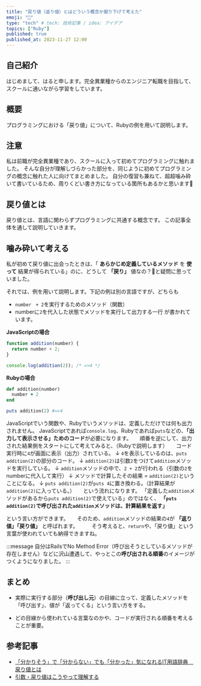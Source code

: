```yaml
---
title: "戻り値（返り値）とはどういう概念か掘り下げて考えた"
emoji: "🌿"
type: "tech" # tech: 技術記事 / idea: アイデア
topics: ["Ruby"]
published: true
published_at: 2023-11-27 12:00
---
```

## 自己紹介
はじめまして、はると申します。完全異業種からのエンジニア転職を目指して、スクールに通いながら学習をしています。

## 概要
プログラミングにおける「戻り値」について、Rubyの例を用いて説明します。

## 注意
私は前職が完全異業種であり、スクールに入って初めてプログラミングに触れました。
そんな自分が理解しづらかった部分を、同じように初めてプログラミングの概念に触れた人に向けてまとめました。
自分の復習も兼ねて、超超噛み砕いて書いているため、周りくどい書き方になっている箇所もあるかと思います🙇

## 戻り値とは
戻り値とは、言語に関わらずプログラミングに共通する概念です。
この記事全体を通して説明していきます。

## 噛み砕いて考える
私が初めて戻り値に出会ったときは、「 **あらかじめ定義しているメソッド** を **使って** 結果が得られている」のに、どうして **「戻り」** 値なの？🤔と疑問に思っていました。

それでは、例を用いて説明します。下記の例は別の言語ですが、どちらも
- `number　+ 2`を実行するためのメソッド（関数）
- numberに`2`を代入した状態でメソッドを実行して出力する一行
が書かれています。
　

**JavaScriptの場合**
```jsx
function addition(number) {
  return number + 2;
}

console.log(addition(2)); /* =>4 */
```

**Rubyの場合**

```ruby
def addition(number)
  number + 2
end

puts addition(2) #=>4
```

JavaScriptでいう関数や、Rubyでいうメソッドは、定義しただけでは何も出力されません。
JavaScriptであれば`console.log`、Rubyであれば`puts`などの、**「出力して表示させる」ためのコード**が必要になります。
　
順番を逆にして、出力された結果側をスタートにして考えてみると、（Rubyで説明します）
　
コード実行時に`4`が画面に表示（出力）されている。
↓
`4`を表示しているのは、`puts addition(2)`の部分のコード。
↓
`addition(2)`は引数`2`をつけて`addition`メソッドを実行している。
↓
`addition`メソッドの中で、`2 + 2`が行われる（引数の`2`をnumberに代入して実行）
↓
メソッドで計算したその結果 = `addition(2)`ということになる。
↓
`puts addition(2)`が`puts 4`に置き換わる。（計算結果が`addition(2)`に入っている。）
　
という流れになります。
「定義した`addition`メソッドがあるから`puts addition(2)`で使えている」のではなく、
**「`puts addition(2)`で呼び出された`addition`メソッドは、計算結果を返す」**

という言い方ができます。
　
そのため、`addition`メソッドの結果の`4`が **「返り値」「戻り値」** と呼ばれます。
　　
そう考えると、`return`や、「戻り値」という言葉が使われていても納得できますね。

:::message
自分はRailsでNo Method Error（呼び出そうとしているメソッドが存在しません）などに沢山遭遇して、やっとこの**呼び出される順番**のイメージがつくようになりました。
:::

## まとめ
- 実際に実行する部分（**呼び出し元**）の目線に立って、定義したメソッドを「呼び出す」、値が「返ってくる」という言い方をする。

- どの目線から使われている言葉なのかや、コードが実行される順番を考えることが重要。
　
## 参考記事
- [「分かりそう」で「分からない」でも「分かった」気になれるIT用語辞典　戻り値とは](https://wa3.i-3-i.info/word1441.html)
- [引数・戻り値はこうやって理解する](https://blog.senseshare.jp/argument.html#google_vignette)
